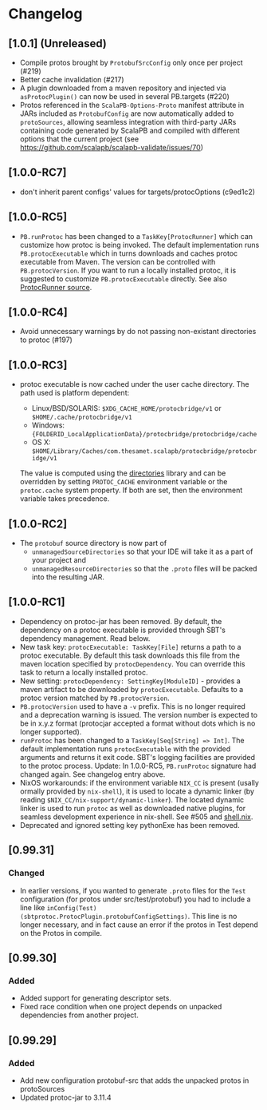 # Changelog

## [1.0.1] (Unreleased)
* Compile protos brought by `ProtobufSrcConfig` only once per project (#219)
* Better cache invalidation (#217)
* A plugin downloaded from a maven repository and injected via `asProtocPlugin()` can now be used in several PB.targets (#220)
* Protos referenced in the `ScalaPB-Options-Proto` manifest attribute in JARs included as `ProtobufConfig` are now automatically added to `protoSources`, allowing seamless integration with third-party JARs containing code generated by ScalaPB and compiled with different options that the current project (see https://github.com/scalapb/scalapb-validate/issues/70)

## [1.0.0-RC7]
* don't inherit parent configs' values for targets/protocOptions (c9ed1c2)

## [1.0.0-RC5]
* `PB.runProtoc` has been changed to a `TaskKey[ProtocRunner]` which can customize how protoc is being invoked. The default implementation runs `PB.protocExecutable` which in turns downloads and caches protoc executable from Maven. The version can be controlled with `PB.protocVersion`. If you want to run a locally installed protoc, it is suggested to customize `PB.protocExecutable` directly. See also [ProtocRunner source](https://github.com/scalapb/protoc-bridge/blob/665309d2c05cc45752d3800592cf3f191c5f6a63/bridge/src/main/scala/protocbridge/ProtocRunner.scala).

## [1.0.0-RC4]
* Avoid unnecessary warnings by do not passing non-existant directories to protoc (#197)

## [1.0.0-RC3]
* protoc executable is now cached under the user cache directory. The path
  used is platform dependent:
  * Linux/BSD/SOLARIS: `$XDG_CACHE_HOME/protocbridge/v1` or `$HOME/.cache/protocbridge/v1`
  * Windows: `{FOLDERID_LocalApplicationData}/protocbridge/protocbridge/cache`
  * OS X: `$HOME/Library/Caches/com.thesamet.scalapb/protocbridge/protocbridge/v1`

  The value is computed using the [directories](https://github.com/dirs-dev/directories-jvm) library
  and can be overridden by setting `PROTOC_CACHE` environment variable or the
  `protoc.cache` system property. If both are set, then the environment
  variable takes precedence.

## [1.0.0-RC2]
* The `protobuf` source directory is now part of
  * `unmanagedSourceDirectories` so that your IDE will take it as a part of your project and
  * `unmanagedResourceDirectories` so that the `.proto` files will be packed into the resulting JAR.

## [1.0.0-RC1]
* Dependency on protoc-jar has been removed. By default, the dependency on a protoc executable is provided
  through SBT's dependency management. Read below.
* New task key: `protocExecutable: TaskKey[File]` returns a path to a protoc executable.
  By default this task downloads this file from the maven location specified by `protocDependency`.
  You can override this task to return a locally installed protoc.
* New setting: `protocDependency: SettingKey[ModuleID]` - provides a maven artifact to be downloaded
  by `protocExecutable`. Defaults to a protoc version matched by `PB.protocVersion`.
* `PB.protocVersion` used to have a `-v` prefix. This is no longer required and a deprecation warning is issued. The version number is expected to be in x.y.z format (protocjar accepted a format without dots which is no longer supported).
* `runProtoc` has been changed to a `TaskKey[Seq[String] => Int]`. The default implementation runs `protocExecutable`
  with the provided arguments and returns it exit code. SBT's logging facilities are provided to the protoc process. Update: In 1.0.0-RC5, `PB.runProtoc` signature had changed again. See changelog entry above.
* NixOS workarounds: if the environment variable `NIX_CC` is present (usally ormally provided by `nix-shell`), it is used to locate a dynamic linker (by reading `$NIX_CC/nix-support/dynamic-linker`). The located dynamic linker is used to run `protoc` as well as downloaded native plugins, for seamless development experience in nix-shell. See #505 and [shell.nix](https://github.com/thesamet/sbt-protoc/blob/master/shell.nix).
* Deprecated and ignored setting key pythonExe has been removed.

## [0.99.31]

### Changed
- In earlier versions, if you wanted to generate `.proto` files for the `Test` configuration (for protos under src/test/protobuf)
you had to include a line like `inConfig(Test)(sbtprotoc.ProtocPlugin.protobufConfigSettings)`.
This line is no longer necessary, and in fact cause an error if the protos in
Test depend on the Protos in compile.

## [0.99.30]
### Added
* Added support for generating descriptor sets.
* Fixed race condition when one project depends on unpacked dependencies from
  another project.

## [0.99.29]
### Added
- Add new configuration protobuf-src that adds the unpacked protos in protoSources
- Updated protoc-jar to 3.11.4

